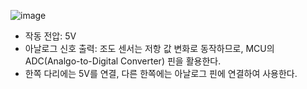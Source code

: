 ![image](https://github.com/user-attachments/assets/2c30e5f5-8623-4a72-a43a-250bd7d6dc39)

- 작동 전압: 5V
- 아날로그 신호 출력: 조도 센서는 저항 값 변화로 동작하므로, MCU의 ADC(Analgo-to-Digital Converter) 핀을 활용한다.
- 한쪽 다리에는 5V를 연결, 다른 한쪽에는 아날로그 핀에 연결하여 사용한다.
